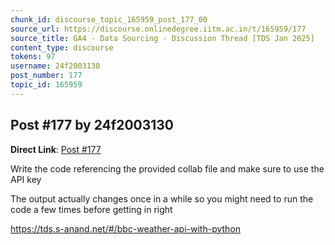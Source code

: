 ```yaml
---
chunk_id: discourse_topic_165959_post_177_00
source_url: https://discourse.onlinedegree.iitm.ac.in/t/165959/177
source_title: GA4 - Data Sourcing - Discussion Thread [TDS Jan 2025]
content_type: discourse
tokens: 97
username: 24f2003130
post_number: 177
topic_id: 165959
---
```


## Post #177 by 24f2003130

**Direct Link**: [Post #177](https://discourse.onlinedegree.iitm.ac.in/t/165959/177)

Write the code referencing the provided collab file and make sure to use the API key

The output actually changes once in a while so you might need to run the code a few times before getting in right

https://tds.s-anand.net/#/bbc-weather-api-with-python
